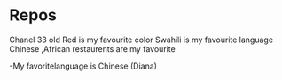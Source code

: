 # Repos
Chanel 33 old
Red is my favourite color
Swahili is my favourite language
Chinese ,African restaurents are my  favourite 

-My favoritelanguage is Chinese (Diana)
